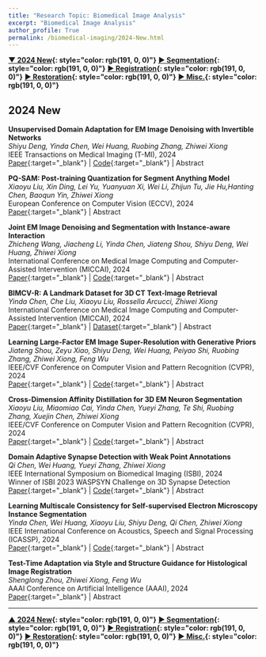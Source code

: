 ```yaml
---
title: "Research Topic: Biomedical Image Analysis"
excerpt: "Biomedical Image Analysis"
author_profile: True
permalink: /biomedical-imaging/2024-New.html
---
```


**[▼ 2024 New](/biomedical-imaging/2024-New){: style="color: rgb(191, 0, 0)"}**
**[▶ Segmentation](/biomedical-imaging/segmentation){: style="color: rgb(191, 0, 0)"}**
**[▶ Registration](/biomedical-imaging/registration){: style="color: rgb(191, 0, 0)"}**
**[▶ Restoration](/biomedical-imaging/restoration){: style="color: rgb(191, 0, 0)"}**
**[▶ Misc.](/biomedical-imaging/misc){: style="color: rgb(191, 0, 0)"}**

## 2024 New

**Unsupervised Domain Adaptation for EM Image Denoising with Invertible Networks** <br>
_Shiyu Deng, Yinda Chen, Wei Huang, Ruobing Zhang, Zhiwei Xiong_ <br>
<span><pub> IEEE Transactions on Medical Imaging (T-MI), 2024</pub></span> <br>
[Paper](https://ieeexplore.ieee.org/document/10604846){:target="\_blank"} |
[Code](https://github.com/sydeng99/DADn){:target="\_blank"} |
<span style="color: green;"><span>
<a onclick='expandABS("shiyutmi24")'> Abstract </a>

<div style="display: none;" class=abs id="shiyutmi24"><br>
Electron microscopy (EM) image denoising is critical for visualization and subsequent analysis. Despite the remarkable achievements of deep learning-based non-blind denoising methods, their performance drops significantly when domain shifts exist between the training and testing data. To address this issue, unpaired blind denoising methods have been proposed. However, these methods heavily rely on image-to-image translation and neglect the inherent characteristics of EM images, limiting their overall denoising performance. In this paper, we propose the first unsupervised domain adaptive EM image denoising method, which is grounded in the observation that EM images from similar samples share common content characteristics. Specifically, we first disentangle the content representations and the noise components from noisy images and establish a shared domain-agnostic content space via domain alignment to bridge the synthetic images (source domain) and the real images (target domain). To ensure precise domain alignment, we further incorporate domain regularization by enforcing that: the pseudo-noisy images, reconstructed using both content representations and noise components, accurately capture the characteristics of the noisy images from which the noise components originate, all while maintaining semantic consistency with the noisy images from which the content representations originate. To guarantee lossless representation decomposition and image reconstruction, we introduce disentanglement-reconstruction invertible networks. Finally, the reconstructed pseudo-noisy images, paired with their corresponding clean counterparts, serve as valuable training data for the denoising network. Extensive experiments on synthetic and real EM datasets demonstrate the superiority of our method in terms of image restoration quality and downstream neuron segmentation accuracy. Our code is publicly available at https://github.com/sydeng99/DADn.
</div>

**PQ-SAM: Post-training Quantization for Segment Anything Model** <br>
_Xiaoyu Liu, Xin Ding, Lei Yu, Yuanyuan Xi, Wei Li, Zhijun Tu, Jie Hu,Hanting Chen, Baoqun Yin, Zhiwei Xiong_ <br>
<span><pub>European Conference on Computer Vision (ECCV), 2024</pub></span> <br>
[Paper](https://www.ecva.net/papers/eccv_2024/papers_ECCV/papers/01627.pdf){:target="\_blank"} |
<span style="color: green;"><span>
<a onclick='expandABS("shiyutmi24")'> Abstract </a>

<div style="display: none;" class=abs id="shiyutmi24"><br>
Segment anything model (SAM) is a promising prompt-guided vision foundation model to segment objects of interest. However, the extensive computational requirements of SAM have limited its applicability in resource-constraint edge devices. Post-training quantization (PTQ) is an effective potential for fast-deploying SAM. Nevertheless, SAM’s billion-scale pretraining creates a highly asymmetric activation distribution with detrimental outliers in excessive channels, resulting in significant performance degradation of the low-bit PTQ. In this paper, we propose PQ-SAM, the first PTQ method customized for SAM. To achieve a quantization-friendly tensor-wise distribution, PQ-SAM incorporates a novel grouped activation distribution transformation (GADT) based on a two-stage outlier hierarchical clustering (OHC) scheme to scale and shift each channel. Firstly, OHC identifies and truncates extreme outliers to reduce the scale variance of different channels. Secondly, OHC iteratively allocates learnable shifting and scaling sizes to each group of channels with similar distributions, reducing the number of learnable parameters and easing the optimization difficulty. These shifting and scaling sizes are used to adjust activation channels, and jointly optimized with quantization step sizes for optimal results. Extensive experiments demonstrate that PQ-SAM outperforms existing PTQ methods on nine zero-shot datasets, and pushes the 4-bit PTQ of SAM to a usable level.
</div>


**Joint EM Image Denoising and Segmentation with Instance-aware Interaction** <br>
_Zhicheng Wang, Jiacheng Li, Yinda Chen, Jiateng Shou, Shiyu Deng, Wei Huang, Zhiwei Xiong_ <br>
<span><pub> International Conference on Medical Image Computing and Computer-Assisted Intervention (MICCAI), 2024</pub></span> <br>
[Paper](https://papers.miccai.org/miccai-2024/paper/1351_paper.pdf){:target="\_blank"} |
[Code](https://github.com/zhichengwang-tri/EM-DenoiSeg){:target="\_blank"} |
<span style="color: green;"><span>
<a onclick='expandABS("Zhicheng24")'> Abstract </a>

<div style="display: none;" class=abs id="Zhicheng24"><br>
In large scale electron microscopy(EM), the demand for rapid imaging often results in significant amounts of imaging noise, which considerably compromise segmentation accuracy. While conventional approaches typically incorporate denoising as a preliminary stage, there is limited exploration into the potential synergies between denoising and segmentation processes. To bridge this gap, we propose an instance-aware interaction framework to tackle EM image denoising and segmentation simultaneously, aiming at mutual enhancement between the two tasks. Specifically, our framework comprises three components: a denoising network, a segmentation network, and a fusion network facilitating feature-level interaction. Firstly, the denoising network mitigates noise degradation. Subsequently, the segmentation network learns an instance-level affinity prior, encoding vital spatial structural information. Finally, in the fusion network, we propose a novel Instance-aware Embedding Module (IEM) to utilize vital spatial structure information from segmentation features for denoising. IEM enables interaction between the two tasks within a unified framework, which also facilitates implicit feedback from denoising for segmentation with a joint training mechanism. Through extensive experiments across multiple datasets, our framework demonstrates substantial performance improvements over existing solutions. Moreover, our framework exhibits strong generalization capabilities across different network architectures. Code is available at https://github.com/zhichengwang-tri/EM-DenoiSeg.
</div>



**BIMCV-R: A Landmark Dataset for 3D CT Text-Image Retrieval** <br>
_Yinda Chen, Che Liu, Xiaoyu Liu, Rossella Arcucci, Zhiwei Xiong_ <br>
<span><pub> International Conference on Medical Image Computing and Computer-Assisted Intervention (MICCAI), 2024</pub></span> <br>
[Paper](https://papers.miccai.org/miccai-2024/paper/1194_paper.pdf){:target="\_blank"} |
[Dataset](https://huggingface.co/datasets/cyd0806/BIMCV-R){:target="\_blank"} |
<a onclick='expandABS("Yinda_micai24")'> Abstract </a>

<div style="display: none;" class=abs id="Yinda_micai24"><br>
The burgeoning integration of 3D medical imaging into healthcare has led to a substantial increase in the workload of medical professionals. To assist clinicians in their diagnostic processes and alleviate their workload, the development of a robust system for retrieving similar case studies presents a viable solution. While the concept holds great promise, the field of 3D medical text-image retrieval is currently limited by the absence of robust evaluation benchmarks and curated datasets. To remedy this, our study presents a groundbreaking dataset, BIMCV-R (This dataset will be released upon acceptance.), which includes an extensive collection of 8,069 3D CT volumes, encompassing over 2 million slices, paired with their respective radiological reports. Expanding upon the foundational work of our dataset, we craft a retrieval strategy, MedFinder. This approach employs a dual-stream network architecture, harnessing the potential of large language models to advance the field of medical image retrieval beyond existing text-image retrieval solutions. It marks our preliminary step towards developing a system capable of facilitating text-to-image, image-to-text, and keyword-based retrieval tasks.
</div>




**Learning Large-Factor EM Image Super-Resolution with Generative Priors** <br>
_Jiateng Shou, Zeyu Xiao, Shiyu Deng, Wei Huang, Peiyao Shi, Ruobing Zhang, Zhiwei Xiong, Feng Wu_ <br>
<span><pub> IEEE/CVF Conference on Computer Vision and Pattern Recognition (CVPR), 2024</pub></span> <br>
[Paper](https://openaccess.thecvf.com/content/CVPR2024/papers/Shou_Learning_Large-Factor_EM_Image_Super-Resolution_with_Generative_Priors_CVPR_2024_paper.pdf){:target="\_blank"} |
[Code](https://github.com/jtshou/GPEMSR){:target="\_blank"} |
<a onclick='expandABS("Jiateng_cvpr24")'> Abstract </a>

<div style="display: none;" class=abs id="Jiateng_cvpr24"><br>
As the mainstream technique for capturing images of biological specimens at nanometer resolution electron microscopy (EM) is extremely time-consuming for scanning wide field-of-view (FOV) specimens. In this paper we investigate a challenging task of large-factor EM image super-resolution (EMSR) which holds great promise for reducing scanning time relaxing acquisition conditions and expanding imaging FOV. By exploiting the repetitive structures and volumetric coherence of EM images we propose the first generative learning-based framework for large-factor EMSR. Specifically motivated by the predictability of repetitive structures and textures in EM images we first learn a discrete codebook in the latent space to represent high-resolution (HR) cell-specific priors and a latent vector indexer to map low-resolution (LR) EM images to their corresponding latent vectors in a generative manner. By incorporating the generative cell-specific priors from HR EM images through a multi-scale prior fusion module we then deploy multi-image feature alignment and fusion to further exploit the inter-section coherence in the volumetric EM data. Extensive experiments demonstrate that our proposed framework outperforms advanced single-image and video super-resolution methods for 8x and 16x EMSR (ie with 64 times and 256 times less data acquired respectively) achieving superior visual reconstruction quality and downstream segmentation accuracy on benchmark EM datasets. Code is available at https://github. com/jtshou/GPEMSR.
</div>

**Cross-Dimension Affinity Distillation for 3D EM Neuron Segmentation** <br>
_Xiaoyu Liu, Miaomiao Cai, Yinda Chen, Yueyi Zhang, Te Shi, Ruobing Zhang, Xuejin Chen, Zhiwei Xiong_ <br>
<span><pub> IEEE/CVF Conference on Computer Vision and Pattern Recognition (CVPR), 2024</pub></span> <br>
[Paper](https://openaccess.thecvf.com/content/CVPR2024/papers/Liu_Cross-Dimension_Affinity_Distillation_for_3D_EM_Neuron_Segmentation_CVPR_2024_paper.pdf){:target="\_blank"} |
[Code](https://github.com/liuxy1103/CAD){:target="\_blank"} |
<a onclick='expandABS("Xiaoyu_cvpr24")'> Abstract </a>

<div style="display: none;" class=abs id="Xiaoyu_cvpr24"><br>
Accurate 3D neuron segmentation from electron microscopy (EM) volumes is crucial for neuroscience research. However the complex neuron morphology often leads to over-merge and over-segmentation results. Recent advancements utilize 3D CNNs to predict a 3D affinity map with improved accuracy but suffer from two challenges: high computational cost and limited input size especially for practical deployment for large-scale EM volumes. To address these challenges we propose a novel method to leverage lightweight 2D CNNs for efficient neuron segmentation. Our method employs a 2D Y-shape network to generate two embedding maps from adjacent 2D sections which are then converted into an affinity map by measuring their embedding distance. While the 2D network better captures pixel dependencies inside sections with larger input sizes it overlooks inter-section dependencies. To overcome this we introduce a cross-dimension affinity distillation (CAD) strategy that transfers inter-section dependency knowledge from a 3D teacher network to the 2D student network by ensuring consistency between their output affinity maps. Additionally we design a feature grafting interaction (FGI) module to enhance knowledge transfer by grafting embedding maps from the 2D student onto those from the 3D teacher. Extensive experiments on multiple EM neuron segmentation datasets including a newly built one by ourselves demonstrate that our method achieves superior performance over state-of-the-art methods with only 1/20 inference latency.
</div>

**Domain Adaptive Synapse Detection with Weak Point Annotations** <br>
_Qi Chen, Wei Huang, Yueyi Zhang, Zhiwei Xiong_ <br>
<span><pub> IEEE International Symposium on Biomedical Imaging (ISBI), 2024</pub></span> <br>
<span><highlighted>Winner</highlighted> of ISBI 2023 WASPSYN Challenge on 3D Synapse Detection<span> <br>
[Paper](https://arxiv.org/abs/2308.16461){:target="\_blank"} |
[Code](https://github.com/qic999/AdaSyn){:target="\_blank"} |
<a onclick='expandABS("Qi_ISBI24")'> Abstract </a>

<div style="display: none;" class=abs id="Qi_ISBI24"><br>
The development of learning-based methods has greatly improved the detection of synapses from electron microscopy (EM) images. However, training a model for each dataset is time-consuming and requires extensive annotations. Additionally, it is difficult to apply a learned model to data from different brain regions due to variations in data distributions. In this paper, we present AdaSyn, a two-stage segmentation-based framework for domain adaptive synapse detection with weak point annotations. In the first stage, we address the detection problem by utilizing a segmentation-based pipeline to obtain synaptic instance masks. In the second stage, we improve model generalizability on target data by regenerating square masks to get high-quality pseudo labels. Benefiting from our high-accuracy detection results, we introduce the distance nearest principle to match paired pre-synapses and post-synapses. In the WASPSYN challenge at ISBI 2023, our method ranks the 1st place.
</div>

**Learning Multiscale Consistency for Self-supervised Electron Microscopy Instance Segmentation** <br>
_Yinda Chen, Wei Huang, Xiaoyu Liu, Shiyu Deng, Qi Chen, Zhiwei Xiong_ <br>
<span><pub>IEEE International Conference on Acoustics, Speech and Signal Processing (ICASSP), 2024</pub></span> <br>
[Paper](https://ieeexplore.ieee.org/document/10446055){:target="\_blank"} |
[Code](https://github.com/ydchen0806/MS-Con-EM-Seg){:target="\_blank"} |
<a onclick='expandABS("Yinda_icassp")'> Abstract </a>

<div style="display: none;" class=abs id="Yinda_icassp"><br>
Instance segmentation in electron microscopy (EM) volumes poses a significant challenge due to the complex morphology of instances and insufficient annotations. Self-supervised learning has recently emerged as a promising solution, enabling the acquisition of prior knowledge of cellular tissue structures that are essential for EM instance segmentation. However, existing pretraining methods often lack the ability to capture complex visual patterns and relationships between voxels, which results in the acquired prior knowledge being insufficient for downstream EM analysis tasks. In this paper, we propose a novel pretraining framework that leverages multiscale visual representations to capture both voxel-level and feature-level consistency in EM volumes. Specifically, our framework enforces voxel-level consistency between the outputs of a Siamese network by a reconstruction function, and incorporates a cross-attention mechanism for soft feature matching to achieve fine-grained feature-level consistency. Moreover, we propose a contrastive learning scheme on the feature pyramid to extract discriminative features across multiple scales. We extensively pretrain our method on four large-scale EM datasets, achieving promising performance improvements in representative tasks of neuron and mitochondria instance segmentation.
</div>

**Test-Time Adaptation via Style and Structure Guidance for Histological Image Registration** <br>
_Shenglong Zhou, Zhiwei Xiong, Feng Wu_ <br>
<span><pub> AAAI Conference on Artificial Intelligence (AAAI), 2024</pub></span> <br>
[Paper](https://ojs.aaai.org/index.php/AAAI/article/view/28601){:target="\_blank"} |
<a onclick='expandABS("Shenglong_aaai24")'> Abstract </a>

<div style="display: none;" class=abs id="Shenglong_aaai24"><br>
Image registration plays a crucial role in histological image analysis, encompassing tasks like multi-modality fusion and disease grading. Traditional registration methods optimize objective functions for each image pair, yielding reliable accuracy but demanding heavy inference burdens. Recently, learning-based registration methods utilize networks to learn the optimization process during training and apply a one-step forward process during testing. While these methods offer promising registration performance with reduced inference time, they remain sensitive to appearance variances and local structure changes commonly encountered in histological image registration scenarios. In this paper, for the first time, we propose a novel test-time adaptation method for histological image registration, aiming to improve the generalization ability of learning-based methods. Specifically, we design two operations, style guidance and shape guidance, for the test-time adaptation process. The former leverages style representations encoded by feature statistics to address the issue of appearance variances, while the latter incorporates shape representations encoded by HOG features to improve registration accuracy in regions with structural changes. Furthermore, we consider the continuity of the model during the test-time adaptation process. Different from the previous methods initialized by a given trained model, we introduce a smoothing strategy to leverage historical models for better generalization. We conduct experiments with several representative learning-based backbones on the public histological dataset, demonstrating the superior registration performance of our test-time adaptation method.
</div>

---

**[▲ 2024 New](/biomedical-imaging/2024-New){: style="color: rgb(191, 0, 0)"}**
**[▶ Segmentation](/biomedical-imaging/segmentation){: style="color: rgb(191, 0, 0)"}**
**[▶ Registration](/biomedical-imaging/registration){: style="color: rgb(191, 0, 0)"}**
**[▶ Restoration](/biomedical-imaging/restoration){: style="color: rgb(191, 0, 0)"}**
**[▶ Misc.](/biomedical-imaging/misc){: style="color: rgb(191, 0, 0)"}**
